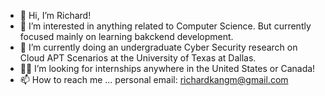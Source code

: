 - 👋 Hi, I’m Richard!
- 👀 I’m interested in anything related to Computer Science. But currently focused mainly on learning bakckend development.
- 🌱 I’m currently doing an undergraduate Cyber Security research on Cloud APT Scenarios at the University of Texas at Dallas.
- 👨‍🎓 I’m looking for internships anywhere in the United States or Canada!
- 📫 How to reach me ... personal email: richardkangm@gmail.com 

<!---
richardkangm/richardkangm is a ✨ special ✨ repository because its `README.md` (this file) appears on your GitHub profile.
You can click the Preview link to take a look at your changes.
--->
